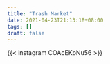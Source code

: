```yaml
---
title: "Trash Market"
date: 2021-04-23T21:13:18+08:00
tags: []
draft: false
---
```

{{< instagram COAcEKpNu56 >}}
